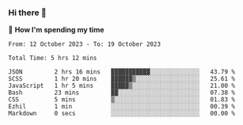 ### Hi there 👋

🐛 **How I'm spending my time**
<!--START_SECTION:waka-->

```all_time
From: 12 October 2023 - To: 19 October 2023

Total Time: 5 hrs 12 mins

JSON         2 hrs 16 mins   ▓▓▓▓▓▓▓▓▓▓▓░░░░░░░░░░░░░░   43.79 %
SCSS         1 hr 20 mins    ▓▓▓▓▓▓▒░░░░░░░░░░░░░░░░░░   25.61 %
JavaScript   1 hr 5 mins     ▓▓▓▓▓▒░░░░░░░░░░░░░░░░░░░   21.00 %
Bash         23 mins         ▓▓░░░░░░░░░░░░░░░░░░░░░░░   07.38 %
CSS          5 mins          ▒░░░░░░░░░░░░░░░░░░░░░░░░   01.83 %
Ezhil        1 min           ░░░░░░░░░░░░░░░░░░░░░░░░░   00.39 %
Markdown     0 secs          ░░░░░░░░░░░░░░░░░░░░░░░░░   00.00 %
```

<!--END_SECTION:waka-->

<!--
**cugel2/cugel2** is a ✨ _special_ ✨ repository because its `README.md` (this file) appears on your GitHub profile.

Here are some ideas to get you started:

- 🔭 I’m currently working on ...
- 🌱 I’m currently learning ...
- 👯 I’m looking to collaborate on ...
- 🤔 I’m looking for help with ...
- 💬 Ask me about ...
- 📫 How to reach me: ...
- 😄 Pronouns: ...
- ⚡ Fun fact: ...
-->
